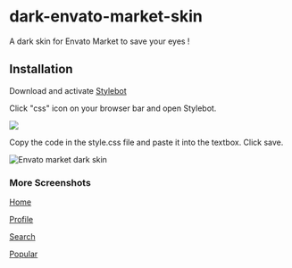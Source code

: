 # dark-envato-market-skin
A dark skin for Envato Market to save your eyes !

<h2>Installation</h2>


<p>Download and activate <a href="https://chrome.google.com/webstore/detail/stylebot/oiaejidbmkiecgbjeifoejpgmdaleoha" target="_blank">Stylebot</a></p>

<p>Click "css" icon on your browser bar and open Stylebot.</p>

<p><img src="https://cdn.pbrd.co/images/2iH7u0K9.png" /></p>

<p>Copy the code in the style.css file and paste it into the textbox. Click save.</p>

<p><img src="https://cdn.pbrd.co/images/2iHyWyq0.png" alt="Envato market dark skin" />

<h3>More Screenshots</h3>

<a href="http://pasteboard.co/2iGdKigj.png" target="_blank">Home</a>

<a href="http://pasteboard.co/2iGnsAZk.png" target="_blank">Profile</a>

<a href="http://pasteboard.co/2iGpSpv5.png" target="_blank">Search</a>

<a href="http://pasteboard.co/2iGrYXrB.png" target="_blank">Popular</a>
